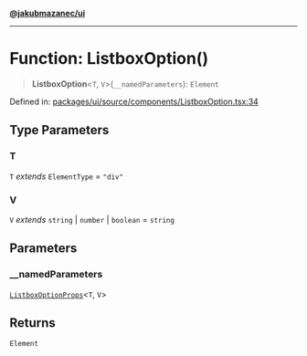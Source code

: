 [**@jakubmazanec/ui**](../README.md)

---

# Function: ListboxOption()

> **ListboxOption**\<`T`, `V`\>(`__namedParameters`): `Element`

Defined in:
[packages/ui/source/components/ListboxOption.tsx:34](https://github.com/jakubmazanec/tools/blob/6fe16df773d5da14c29261ea934e72b3f99fabb7/packages/ui/source/components/ListboxOption.tsx#L34)

## Type Parameters

### T

`T` _extends_ `ElementType` = `"div"`

### V

`V` _extends_ `string` \| `number` \| `boolean` = `string`

## Parameters

### \_\_namedParameters

[`ListboxOptionProps`](../type-aliases/ListboxOptionProps.md)\<`T`, `V`\>

## Returns

`Element`
